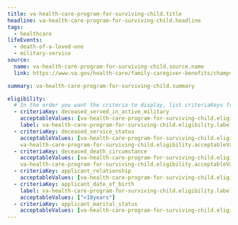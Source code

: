 ```yaml
---
title: va-health-care-program-for-surviving-child.title
headline: va-health-care-program-for-surviving-child.headline
tags:
  - healthcare
lifeEvents:
  - death-of-a-loved-one
  - military-service
source:
  name: va-health-care-program-for-surviving-child.source.name
  link: https://www.va.gov/health-care/family-caregiver-benefits/champva/

summary: va-health-care-program-for-surviving-child.summary

eligibility:
  # In the order you want the criteria to display, list criteriaKeys from the csv here, each followed by a comma-separated list of which values indicate eligibility for that criteria. Wrap individual values in quotes if they have inner commas.
  - criteriaKey: deceased_served_in_active_military
    acceptableValues: [va-health-care-program-for-surviving-child.eligibility.acceptableValues]
    label: va-health-care-program-for-surviving-child.eligibility.label
  - criteriaKey: deceased_service_status
    acceptableValues: [va-health-care-program-for-surviving-child.eligibility.acceptableValues1, 
    va-health-care-program-for-surviving-child.eligibility.acceptableValues2]
  - criteriaKey: deceased_death_circumstance
    acceptableValues: [va-health-care-program-for-surviving-child.eligibility.acceptableValues3, 
    va-health-care-program-for-surviving-child.eligibility.acceptableValues4]
  - criteriaKey: applicant_relationship
    acceptableValues: [va-health-care-program-for-surviving-child.eligibility.acceptableValues5]
  - criteriaKey: applicant_date_of_birth
    label: va-health-care-program-for-surviving-child.eligibility.label1
    acceptableValues: ["<18years"]
  - criteriaKey: applicant_marital_status
    acceptableValues: [va-health-care-program-for-surviving-child.eligibility.acceptableValues6]
---
```

